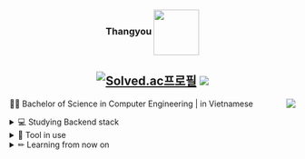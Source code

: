 <div align="center">
  
  ### Thangyou <img align="center" width="80" src="https://user-images.githubusercontent.com/117428920/261937630-dd7c4d87-f90e-4a72-96e3-fa9683226e1c.gif"/>
  
   
  [![Solved.ac프로필](http://mazassumnida.wtf/api/mini/generate_badge?boj=ab314)](https://solved.ac/ab314)
  <a href="https://hypnotic-rabbit-306.notion.site/Resume-d717dff4e8864007a012d3ed54149a65?pvs=4"><img src="https://img.shields.io/badge/Thangyou-ffffff?style=badge&logo=notion&logoColor=black"/></a> 
  ---

</div>

<a href="https://solved.ac/ab314"><img align="right" src="http://mazassumnida.wtf/api/v2/generate_badge?boj=ab314&theme=dark"/></a>

👩‍🎓 Bachelor of Science in Computer Engineering | in Vietnamese <br/>
<details>
<summary>
  💻 Studying Backend stack
</summary> <br/>
<img src="https://img.shields.io/badge/Java-ED8B00?style=for-the-badge&logo=openjdk&logoColor=white"> <img src="https://img.shields.io/badge/Spring-6DB33F?style=for-the-badge&logo=Spring&logoColor=white"> <img src="https://img.shields.io/badge/python-3776AB?style=for-the-badge&logo=python&logoColor=white"> <img src="https://img.shields.io/badge/Oracle-F80000?style=for-the-badge&logo=Oracle&logoColor=white"> <img src="https://img.shields.io/badge/MySQL-4479A1?style=for-the-badge&logo=MySQL&logoColor=white">
</details>
<details>
<summary>
  🔧 Tool in use
</summary> <br/>
<img src="https://img.shields.io/badge/Atom-66595C?style=for-the-badge&logo=Atom&logoColor=white"> <img src="https://img.shields.io/badge/Colab-F9AB00?style=for-the-badge&logo=googlecolab&color=525252"> <img src="https://img.shields.io/badge/Visual_Studio_Code-0078D4?style=for-the-badge&logo=visual%20studio%20code&logoColor=white"> <img src="https://img.shields.io/badge/Slack-4A154B?style=for-the-badge&logo=slack&logoColor=white"> <img src="https://img.shields.io/badge/Discord-7289DA?style=for-the-badge&logo=discord&logoColor=white">
</details>
<details>
<summary>
  ✏ Learning from now on
</summary> <br/>
<img src="https://img.shields.io/badge/Amazon_AWS-232F3E?style=for-the-badge&logo=amazon-aws&logoColor=white"> <img src="https://img.shields.io/badge/TensorFlow-FF6F00?style=for-the-badge&logo=tensorflow&logoColor=white"> <img src="https://img.shields.io/badge/Kotlin-0095D5?&style=for-the-badge&logo=kotlin&logoColor=white"> 
</details>


